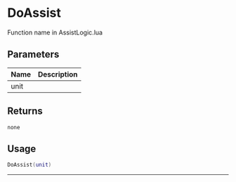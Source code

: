 # DoAssist

Function name in AssistLogic.lua

## Parameters

| Name | Description |
| ---- | ----------- |
| unit |             |

## Returns

`none`

## Usage

```lua
DoAssist(unit)
```

---
